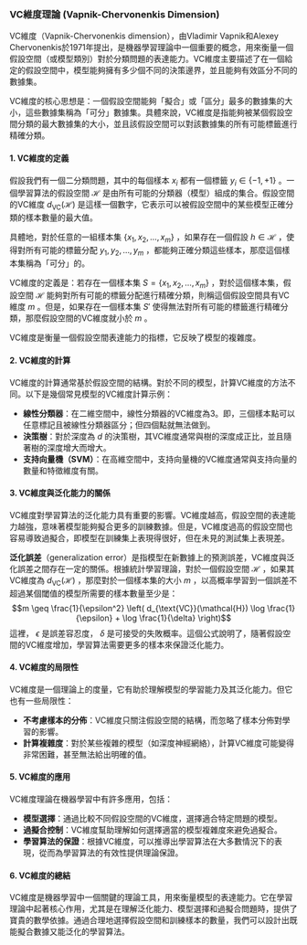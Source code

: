 ### VC維度理論 (Vapnik-Chervonenkis Dimension)

VC維度（Vapnik-Chervonenkis dimension），由Vladimir Vapnik和Alexey Chervonenkis於1971年提出，是機器學習理論中一個重要的概念，用來衡量一個假設空間（或模型類別）對於分類問題的表達能力。VC維度主要描述了在一個給定的假設空間中，模型能夠擁有多少個不同的決策邊界，並且能夠有效區分不同的數據集。

VC維度的核心思想是：一個假設空間能夠「擬合」或「區分」最多的數據集的大小，這些數據集稱為「可分」數據集。具體來說，VC維度是指能夠被某個假設空間分類的最大數據集的大小，並且該假設空間可以對該數據集的所有可能標籤進行精確分類。

#### 1. **VC維度的定義**

假設我們有一個二分類問題，其中的每個樣本  $`x_i`$  都有一個標籤  $`y_i \in \{ -1, +1 \}`$ 。一個學習算法的假設空間  $`\mathcal{H}`$  是由所有可能的分類器（模型）組成的集合。假設空間的VC維度  $`d_{\text{VC}}(\mathcal{H})`$  是這樣一個數字，它表示可以被假設空間中的某些模型正確分類的樣本數量的最大值。

具體地，對於任意的一組樣本集  $`\{x_1, x_2, \dots, x_m\}`$ ，如果存在一個假設  $`h \in \mathcal{H}`$ ，使得對所有可能的標籤分配  $`y_1, y_2, \dots, y_m`$ ，都能夠正確分類這些樣本，那麼這個樣本集稱為「可分」的。

VC維度的定義是：若存在一個樣本集  $`S = \{x_1, x_2, \dots, x_m\}`$ ，對於這個樣本集，假設空間  $`\mathcal{H}`$  能夠對所有可能的標籤分配進行精確分類，則稱這個假設空間具有VC維度  $`m`$ 。但是，如果存在一個樣本集  $`S'`$  使得無法對所有可能的標籤進行精確分類，那麼假設空間的VC維度就小於  $`m`$ 。

VC維度是衡量一個假設空間表達能力的指標，它反映了模型的複雜度。

#### 2. **VC維度的計算**

VC維度的計算通常基於假設空間的結構。對於不同的模型，計算VC維度的方法不同。以下是幾個常見模型的VC維度計算示例：

- **線性分類器**：在二維空間中，線性分類器的VC維度為3。即，三個樣本點可以任意標記且被線性分類器區分；但四個點就無法做到。
- **決策樹**：對於深度為  $`d`$  的決策樹，其VC維度通常與樹的深度成正比，並且隨著樹的深度增大而增大。
- **支持向量機（SVM）**：在高維空間中，支持向量機的VC維度通常與支持向量的數量和特徵維度有關。

#### 3. **VC維度與泛化能力的關係**

VC維度對學習算法的泛化能力具有重要的影響。VC維度越高，假設空間的表達能力越強，意味著模型能夠擬合更多的訓練數據。但是，VC維度過高的假設空間也容易導致過擬合，即模型在訓練集上表現得很好，但在未見的測試集上表現差。

**泛化誤差**（generalization error）是指模型在新數據上的預測誤差，VC維度與泛化誤差之間存在一定的關係。根據統計學習理論，對於一個假設空間  $`\mathcal{H}`$ ，如果其VC維度為  $`d_{\text{VC}}(\mathcal{H})`$ ，那麼對於一個樣本集的大小  $`m`$ ，以高概率學習到一個誤差不超過某個閾值的模型所需要的樣本數量至少是：
$$m \geq \frac{1}{\epsilon^2} \left( d_{\text{VC}}(\mathcal{H}) \log \frac{1}{\epsilon} + \log \frac{1}{\delta} \right)$$
這裡， $`\epsilon`$  是誤差容忍度， $`\delta`$  是可接受的失敗概率。這個公式說明了，隨著假設空間的VC維度增加，學習算法需要更多的樣本來保證泛化能力。

#### 4. **VC維度的局限性**

VC維度是一個理論上的度量，它有助於理解模型的學習能力及其泛化能力。但它也有一些局限性：
- **不考慮樣本的分佈**：VC維度只關注假設空間的結構，而忽略了樣本分佈對學習的影響。
- **計算複雜度**：對於某些複雜的模型（如深度神經網絡），計算VC維度可能變得非常困難，甚至無法給出明確的值。

#### 5. **VC維度的應用**

VC維度理論在機器學習中有許多應用，包括：
- **模型選擇**：通過比較不同假設空間的VC維度，選擇適合特定問題的模型。
- **過擬合控制**：VC維度幫助理解如何選擇適當的模型複雜度來避免過擬合。
- **學習算法的保證**：根據VC維度，可以推導出學習算法在大多數情況下的表現，從而為學習算法的有效性提供理論保證。

#### 6. **VC維度的總結**

VC維度是機器學習中一個關鍵的理論工具，用來衡量模型的表達能力。它在學習理論中起著核心作用，尤其是在理解泛化能力、模型選擇和過擬合問題時，提供了寶貴的數學依據。通過合理地選擇假設空間和訓練樣本的數量，我們可以設計出既能擬合數據又能泛化的學習算法。